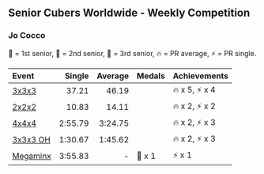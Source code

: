 ## Senior Cubers Worldwide - Weekly Competition
### Jo Cocco

🥇 = 1st senior, 🥈 = 2nd senior, 🥉 = 3rd senior, 🔥 = PR average, ⚡ = PR single.

| Event | Single | Average | Medals | Achievements|
| :-- | --: | --: | :-- | :-- |
| [3x3x3](jo_cocco/333.md) | 37.21 | 46.19 | <span style="white-space: nowrap"></span> | <span style="white-space: nowrap">🔥 x 5, ⚡ x 4</span> |
| [2x2x2](jo_cocco/222.md) | 10.83 | 14.11 | <span style="white-space: nowrap"></span> | <span style="white-space: nowrap">🔥 x 2, ⚡ x 2</span> |
| [4x4x4](jo_cocco/444.md) | 2:55.79 | 3:24.75 | <span style="white-space: nowrap"></span> | <span style="white-space: nowrap">🔥 x 2, ⚡ x 3</span> |
| [3x3x3 OH](jo_cocco/333oh.md) | 1:30.67 | 1:45.62 | <span style="white-space: nowrap"></span> | <span style="white-space: nowrap">🔥 x 2, ⚡ x 3</span> |
| [Megaminx](jo_cocco/minx.md) | 3:55.83 | - | <span style="white-space: nowrap">🥉 x 1</span> | <span style="white-space: nowrap">⚡ x 1</span> |

<!-- Global site tag (gtag.js) - Google Analytics -->
<script async src="https://www.googletagmanager.com/gtag/js?id=UA-86348435-3"></script>
<script>window.dataLayer = window.dataLayer || []; function gtag() {dataLayer.push(arguments);} gtag('js', new Date()); gtag('config', 'UA-86348435-3');</script>

